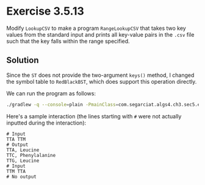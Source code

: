 # Exercise 3.5.13

Modify `LookupCSV` to make a program `RangeLookupCSV` that takes two key
values from the standard input and prints all key-value pairs in the `.csv`
file such that the key falls within the range specified.

## Solution

Since the `ST` does not provide the two-argument `keys()` method, I changed
the symbol table to `RedBlackBST`, which does support this operation directly.

We can run the program as follows:

```bash
./gradlew -q --console=plain -PmainClass=com.segarciat.algs4.ch3.sec5.ex13.RangeLookupCSV run --args="./algs4-data/amino.csv 0 3"
```

Here's a sample interaction (the lines starting with `#` were not actually inputted
during the interaction):


```text
# Input
TTA TTM 
# Output
TTA, Leucine
TTC, Phenylalanine
TTG, Leucine
# Input
TTM TTA
# No output
```